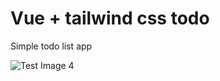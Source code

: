 # Vue + tailwind css todo

Simple todo list app

![Test Image 4](https://github.com/tograh/testrepository/3DTest.png)